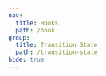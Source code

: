 ```yaml
---
nav:
  title: Hooks
  path: /hook
group:
  title: Transition State
  path: /transition-state
hide: true
---
```

